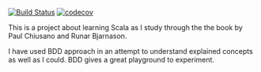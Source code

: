 [![Build Status](https://travis-ci.org/bilalwahla/fp-in-scala.svg?branch=master)](https://travis-ci.org/bilalwahla/fp-in-scala) [![codecov](https://codecov.io/gh/bilalwahla/fp-in-scala/branch/master/graph/badge.svg)](https://codecov.io/gh/bilalwahla/fp-in-scala)

This is a project about learning Scala as I study through the the book by Paul Chiusano and Runar Bjarnason. 

I have used BDD approach in an attempt to understand explained concepts as well as I could. BDD gives a great playground to experiment.
